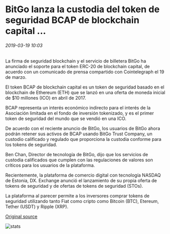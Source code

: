 # BitGo lanza la custodia del token de seguridad BCAP de blockchain capital ...

###### 2019-03-19 10:03

La firma de seguridad blockchain y el servicio de billetera BitGo ha anunciado el soporte para el token ERC-20 de blockchain capital, de acuerdo con un comunicado de prensa compartido con Cointelegraph el 19 de marzo.

El token BCAP de blockchain capital es un token de seguridad basado en el blockchain de Ethereum (ETH) que se lanzó en una oferta de moneda inicial de $10 millones (ICO) en abril de 2017.

BCAP representa un interés económico indirecto para el interés de la Asociación limitada en el fondo de inversión tokenizado, y es el primer token de seguridad del mundo que se vendió en una ICO.

De acuerdo con el reciente anuncio de BitGo, los usuarios de BitGo ahora podrán retener sus activos de BCAP usando BitGo Trust Company, un custodio calificado y regulado que proporciona la custodia conforme para los tokens de seguridad.

Ben Chan, Director de tecnología de BitGo, dijo que los servicios de custodia calificados que cumplen con las regulaciones de valores son críticos para los usuarios de la plataforma.

Recientemente, la plataforma de comercio digital con tecnología NASDAQ de Estonia, DX. Exchange anunció el lanzamiento de su propia oferta de tokens de seguridad y de ofertas de tokens de seguridad (STOs).

La plataforma al parecer permite a los inversores comprar tokens de seguridad utilizando tanto Fiat como cripto como Bitcoin (BTC), Etereum, Tether (USDT) y Ripple (XRP).

[Original source](https://cointelegraph.com/news/bitgo-launches-custody-for-blockchain-capitals-security-token-bcap)

![stats](https://c.statcounter.com/11760860/0/a89fa40b/1/ "stats")